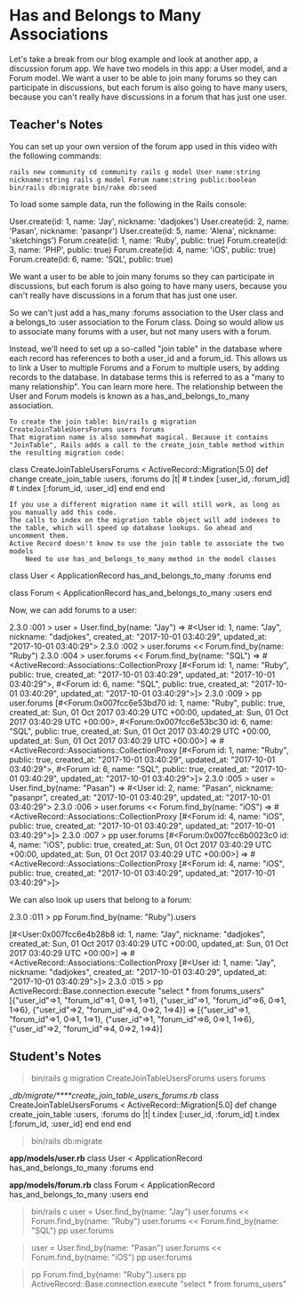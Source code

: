 # Has and Belongs to Many Associations
Let's take a break from our blog example and look at another app, a discussion forum app.
We have two models in this app: a User model, and a Forum model.
We want a user to be able to join many forums so they can participate in discussions, but each forum is also going to have many users, because you can't really have discussions in a forum that has just one user.

## Teacher's Notes

You can set up your own version of the forum app used in this video with the following commands:

`rails new community
cd community
rails g model User name:string nickname:string
rails g model Forum name:string public:boolean
bin/rails db:migrate
bin/rake db:seed`

To load some sample data, run the following in the Rails console:

User.create(id: 1, name: 'Jay', nickname: 'dadjokes')
User.create(id: 2, name: 'Pasan', nickname: 'pasanpr')
User.create(id: 5, name: 'Alena', nickname: 'sketchings')
Forum.create(id: 1, name: 'Ruby', public: true)
Forum.create(id: 3, name: 'PHP', public: true)
Forum.create(id: 4, name: 'iOS', public: true)
Forum.create(id: 6, name: 'SQL', public: true)

We want a user to be able to join many forums so they can participate in discussions, but each forum is also going to have many users, because you can't really have discussions in a forum that has just one user.

So we can't just add a has_many :forums association to the User class and a belongs_to :user association to the Forum class. Doing so would allow us to associate many forums with a user, but not many users with a forum.

Instead, we'll need to set up a so-called "join table" in the database where each record has references to both a user_id and a forum_id. This allows us to link a User to multiple Forums and a Forum to multiple users, by adding records to the database. In database terms this is referred to as a "many to many relationship". You can learn more here. The relationship between the User and Forum models is known as a has_and_belongs_to_many association.

    To create the join table: bin/rails g migration CreateJoinTableUsersForums users forums
    That migration name is also somewhat magical. Because it contains "JoinTable", Rails adds a call to the create_join_table method within the resulting migration code:

class CreateJoinTableUsersForums < ActiveRecord::Migration[5.0]
  def change
    create_join_table :users, :forums do |t|
      # t.index [:user_id, :forum_id]
      # t.index [:forum_id, :user_id]
    end
  end
end

    If you use a different migration name it will still work, as long as you manually add this code.
    The calls to index on the migration table object will add indexes to the table, which will speed up database lookups. Go ahead and uncomment them.
    Active Record doesn't know to use the join table to associate the two models
        Need to use has_and_belongs_to_many method in the model classes

class User < ApplicationRecord
  has_and_belongs_to_many :forums
end

class Forum < ApplicationRecord
  has_and_belongs_to_many :users
end

Now, we can add forums to a user:

2.3.0 :001 > user = User.find_by(name: "Jay")
 => #<User id: 1, name: "Jay", nickname: "dadjokes", created_at: "2017-10-01 03:40:29", updated_at: "2017-10-01 03:40:29">
2.3.0 :002 > user.forums << Forum.find_by(name: "Ruby")
2.3.0 :004 > user.forums << Forum.find_by(name: "SQL")
 => #<ActiveRecord::Associations::CollectionProxy [#<Forum id: 1, name: "Ruby", public: true, created_at: "2017-10-01 03:40:29", updated_at: "2017-10-01 03:40:29">, #<Forum id: 6, name: "SQL", public: true, created_at: "2017-10-01 03:40:29", updated_at: "2017-10-01 03:40:29">]>
2.3.0 :009 > pp user.forums
[#<Forum:0x007fcc6e53bd70
  id: 1,
  name: "Ruby",
  public: true,
  created_at: Sun, 01 Oct 2017 03:40:29 UTC +00:00,
  updated_at: Sun, 01 Oct 2017 03:40:29 UTC +00:00>,
 #<Forum:0x007fcc6e53bc30
  id: 6,
  name: "SQL",
  public: true,
  created_at: Sun, 01 Oct 2017 03:40:29 UTC +00:00,
  updated_at: Sun, 01 Oct 2017 03:40:29 UTC +00:00>]
 => #<ActiveRecord::Associations::CollectionProxy [#<Forum id: 1, name: "Ruby", public: true, created_at: "2017-10-01 03:40:29", updated_at: "2017-10-01 03:40:29">, #<Forum id: 6, name: "SQL", public: true, created_at: "2017-10-01 03:40:29", updated_at: "2017-10-01 03:40:29">]>
2.3.0 :005 > user = User.find_by(name: "Pasan")
 => #<User id: 2, name: "Pasan", nickname: "pasanpr", created_at: "2017-10-01 03:40:29", updated_at: "2017-10-01 03:40:29">
2.3.0 :006 > user.forums << Forum.find_by(name: "iOS")
 => #<ActiveRecord::Associations::CollectionProxy [#<Forum id: 4, name: "iOS", public: true, created_at: "2017-10-01 03:40:29", updated_at: "2017-10-01 03:40:29">]>
2.3.0 :007 > pp user.forums
[#<Forum:0x007fcc6b0023c0
  id: 4,
  name: "iOS",
  public: true,
  created_at: Sun, 01 Oct 2017 03:40:29 UTC +00:00,
  updated_at: Sun, 01 Oct 2017 03:40:29 UTC +00:00>]
 => #<ActiveRecord::Associations::CollectionProxy [#<Forum id: 4, name: "iOS", public: true, created_at: "2017-10-01 03:40:29", updated_at: "2017-10-01 03:40:29">]>

We can also look up users that belong to a forum:

2.3.0 :011 > pp Forum.find_by(name: "Ruby").users

[#<User:0x007fcc6e4b28b8
  id: 1,
  name: "Jay",
  nickname: "dadjokes",
  created_at: Sun, 01 Oct 2017 03:40:29 UTC +00:00,
  updated_at: Sun, 01 Oct 2017 03:40:29 UTC +00:00>]
 => #<ActiveRecord::Associations::CollectionProxy [#<User id: 1, name: "Jay", nickname: "dadjokes", created_at: "2017-10-01 03:40:29", updated_at: "2017-10-01 03:40:29">]>
2.3.0 :015 > pp ActiveRecord::Base.connection.execute "select * from forums_users"
[{"user_id"=>1, "forum_id"=>1, 0=>1, 1=>1},
 {"user_id"=>1, "forum_id"=>6, 0=>1, 1=>6},
 {"user_id"=>2, "forum_id"=>4, 0=>2, 1=>4}]
 => [{"user_id"=>1, "forum_id"=>1, 0=>1, 1=>1}, {"user_id"=>1, "forum_id"=>6, 0=>1, 1=>6}, {"user_id"=>2, "forum_id"=>4, 0=>2, 1=>4}]

## Student's Notes

> bin/rails g migration CreateJoinTableUsersForums users forums

__db/migrate/****_create_join_table_users_forums.rb__
class CreateJoinTableUsersForums < ActiveRecord::Migration[5.0]
  def change
    create_join_table :users, :forums do |t|
       t.index [:user_id, :forum_id]
       t.index [:forum_id, :user_id]
    end
  end
end

> bin/rails db:migrate

__app/models/user.rb__
class User < ApplicationRecord
  has_and_belongs_to_many :forums
end

__app/models/forum.rb__
class Forum < ApplicationRecord
  has_and_belongs_to_many :users
end

> bin/rails c
   > user = User.find_by(name: "Jay")
   > user.forums << Forum.find_by(name: "Ruby")
   > user.forums << Forum.find_by(name: "SQL")
   > pp user.forums

   > user = User.find_by(name: "Pasan")
   > user.forums << Forum.find_by(name: "iOS")
   > pp user.forums

   > pp Forum.find_by(name: "Ruby").users
   > pp ActiveRecord::Base.connection.execute "select * from forums_users"
